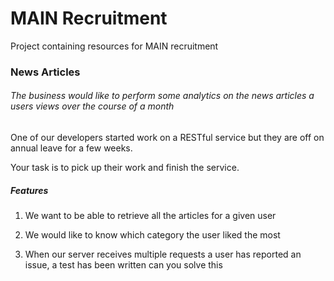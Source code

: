 # MAIN Recruitment
Project containing resources for MAIN recruitment

### News Articles

###### The business would like to perform some analytics on the news articles a users views over the course of a month

One of our developers started work on a RESTful service but they are off on annual leave for a few weeks. 

Your task is to pick up their work and finish the service.

##### Features

1. We want to be able to retrieve all the articles for a given user

2. We would like to know which category the user liked the most

3. When our server receives multiple requests a user has reported an issue, a test has been written can you solve this